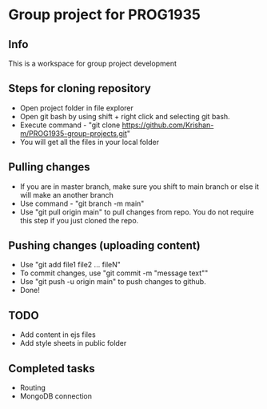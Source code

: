 # Group project for PROG1935

## Info
This is a workspace for group project development

## Steps for cloning repository
- Open project folder in file explorer
- Open git bash by using shift + right click and selecting git bash.
- Execute command - "git clone https://github.com/Krishan-m/PROG1935-group-projects.git"
- You will get all the files in your local folder

## Pulling changes
- If you are in master branch, make sure you shift to main branch or else it will make an another branch
- Use command - "git branch -m main"
- Use "git pull origin main" to pull changes from repo. You do not require this step if you just cloned the repo.

## Pushing changes (uploading content)
- Use "git add file1 file2 ... fileN"
- To commit changes, use "git commit -m "message text""
- Use "git push -u origin main" to push changes to github.
- Done!

## TODO
- Add content in ejs files
- Add style sheets in public folder

## Completed tasks
- Routing
- MongoDB connection